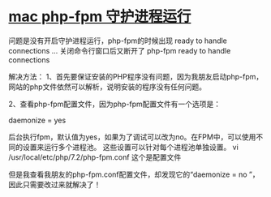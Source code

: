 # [mac php-fpm 守护进程运行](https://blog.csdn.net/weixin_36429334/article/details/83021052 )

问题是没有开启守护进程运行，php-fpm的时候出现 ready to handle connections … 关闭命令行窗口后又断开了 php-fpm ready to handle connections

解决方法：
1、首先要保证安装的PHP程序没有问题，因为我朋友启动php-fpm，网站的php文件依然可以解析，说明安装的程序没有任何问题。

2、查看php-fpm配置文件，因为php-fpm配置文件有一个选项是：

daemonize = yes

后台执行fpm，默认值为yes，如果为了调试可以改为no。在FPM中，可以使用不同的设置来运行多个进程池。 这些设置可以针对每个进程池单独设置。
vi /usr/local/etc/php/7.2/php-fpm.conf 这个是配置文件

但是我查看我朋友的php-fpm.conf配置文件，却发现它的“daemonize = no ”，因此只需要改过来就解决了！

